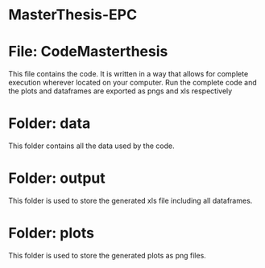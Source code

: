 # MasterThesis-EPC

# File: CodeMasterthesis
This file contains the code. 
It is written in a way that allows for complete execution wherever located on your computer.
Run the complete code and the plots and dataframes are exported as pngs and xls respectively

# Folder: data
This folder contains all the data used by the code.

# Folder: output
This folder is used to store the generated xls file including all dataframes.

# Folder: plots
This folder is used to store the generated plots as png files.
